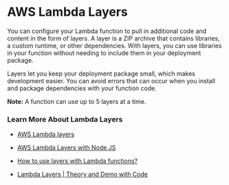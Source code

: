 # AWS Lambda Layers
You can configure your Lambda function to pull in additional code and content in the form of layers. A layer is a ZIP archive that contains libraries, a custom runtime, or other dependencies. With layers, you can use libraries in your function without needing to include them in your deployment package.

Layers let you keep your deployment package small, which makes development easier. You can avoid errors that can occur when you install and package dependencies with your function code. 

**Note:**
A function can use up to 5 layers at a time. 

### Learn More About Lambda Layers
- [AWS Lambda layers](https://docs.aws.amazon.com/lambda/latest/dg/configuration-layers.html "AWS Lambda layers")

- [AWS Lambda Layers with Node JS](https://www.youtube.com/watch?v=-r4GJlkdJo0 "AWS Lambda Layers with Node JS")

- [How to use layers with Lambda functions?](https://www.youtube.com/watch?v=i12H4cUFudU "How to use layers with Lambda functions?")

- [Lambda Layers | Theory and Demo with Code](https://www.youtube.com/watch?v=stovPJCVXcw "Lambda Layers | Theory and Demo with Code")

